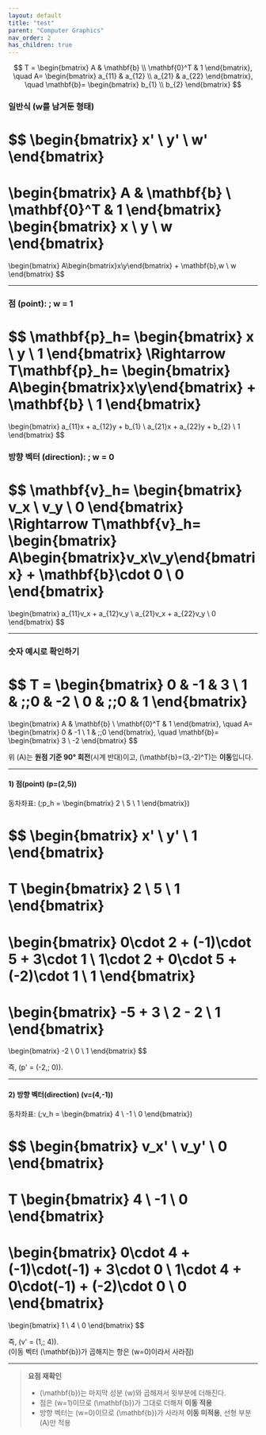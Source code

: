```yaml
---
layout: default
title: "test"
parent: "Computer Graphics"
nav_order: 2
has_children: true
---
```



$$
T =
\begin{bmatrix}
A & \mathbf{b} \\
\mathbf{0}^T & 1
\end{bmatrix},
\quad
A=
\begin{bmatrix}
a_{11} & a_{12} \\
a_{21} & a_{22}
\end{bmatrix},
\quad
\mathbf{b}=
\begin{bmatrix}
b_{1} \\ b_{2}
\end{bmatrix}
$$

### 일반식 (w를 남겨둔 형태)
$$
\begin{bmatrix}
x' \\ y' \\ w'
\end{bmatrix}
=
\begin{bmatrix}
A & \mathbf{b} \\
\mathbf{0}^T & 1
\end{bmatrix}
\begin{bmatrix}
x \\ y \\ w
\end{bmatrix}
=
\begin{bmatrix}
A\begin{bmatrix}x\\y\end{bmatrix} + \mathbf{b}\,w \\
w
\end{bmatrix}
$$

---

### 점 (point):  \; w = 1
$$
\mathbf{p}_h=
\begin{bmatrix} x \\ y \\ 1 \end{bmatrix}
\Rightarrow
T\mathbf{p}_h=
\begin{bmatrix}
A\begin{bmatrix}x\\y\end{bmatrix} + \mathbf{b} \\
1
\end{bmatrix}
=
\begin{bmatrix}
a_{11}x + a_{12}y + b_{1} \\
a_{21}x + a_{22}y + b_{2} \\
1
\end{bmatrix}
$$

### 방향 벡터 (direction): \; w = 0
$$
\mathbf{v}_h=
\begin{bmatrix} v_x \\ v_y \\ 0 \end{bmatrix}
\Rightarrow
T\mathbf{v}_h=
\begin{bmatrix}
A\begin{bmatrix}v_x\\v_y\end{bmatrix} + \mathbf{b}\cdot 0 \\
0
\end{bmatrix}
=
\begin{bmatrix}
a_{11}v_x + a_{12}v_y \\
a_{21}v_x + a_{22}v_y \\
0
\end{bmatrix}
$$

---

### 숫자 예시로 확인하기

$$
T =
\begin{bmatrix}
0 & -1 & 3 \\
1 & \;\;0 & -2 \\
0 & \;\;0 & 1
\end{bmatrix}
=
\begin{bmatrix}
A & \mathbf{b} \\
\mathbf{0}^T & 1
\end{bmatrix},
\quad
A=
\begin{bmatrix}
0 & -1 \\
1 & \;\;0
\end{bmatrix},
\quad
\mathbf{b}=
\begin{bmatrix}
3 \\ -2
\end{bmatrix}
$$

위 \(A\)는 **원점 기준 90° 회전**(시계 반대)이고, \(\mathbf{b}=(3,-2)^T\)는 **이동**입니다.

---

#### 1) 점(point) \(p=(2,5)\)

동차좌표: \(\;p_h = \begin{bmatrix} 2 \\ 5 \\ 1 \end{bmatrix}\)

$$
\begin{bmatrix}
x' \\ y' \\ 1
\end{bmatrix}
=
T
\begin{bmatrix}
2 \\ 5 \\ 1
\end{bmatrix}
=
\begin{bmatrix}
0\cdot 2 + (-1)\cdot 5 + 3\cdot 1 \\
1\cdot 2 + 0\cdot 5 + (-2)\cdot 1 \\
1
\end{bmatrix}
=
\begin{bmatrix}
-5 + 3 \\
2 - 2 \\
1
\end{bmatrix}
=
\begin{bmatrix}
-2 \\ 0 \\ 1
\end{bmatrix}
$$

즉, \(p' = (-2,\; 0)\).

---

#### 2) 방향 벡터(direction) \(v=(4,-1)\)

동차좌표: \(\;v_h = \begin{bmatrix} 4 \\ -1 \\ 0 \end{bmatrix}\)

$$
\begin{bmatrix}
v_x' \\ v_y' \\ 0
\end{bmatrix}
=
T
\begin{bmatrix}
4 \\ -1 \\ 0
\end{bmatrix}
=
\begin{bmatrix}
0\cdot 4 + (-1)\cdot(-1) + 3\cdot 0 \\
1\cdot 4 + 0\cdot(-1) + (-2)\cdot 0 \\
0
\end{bmatrix}
=
\begin{bmatrix}
1 \\
4 \\
0
\end{bmatrix}
$$

즉, \(v' = (1,\; 4)\).  
(이동 벡터 \(\mathbf{b}\)가 곱해지는 항은 \(w=0\)이라서 사라짐)

---

> **요점 재확인**  
> - \(\mathbf{b}\)는 마지막 성분 \(w\)와 곱해져서 윗부분에 더해진다.  
> - 점은 \(w=1\)이므로 \(\mathbf{b}\)가 그대로 더해져 **이동 적용**  
> - 방향 벡터는 \(w=0\)이므로 \(\mathbf{b}\)가 사라져 **이동 미적용**, 선형 부분 \(A\)만 적용

